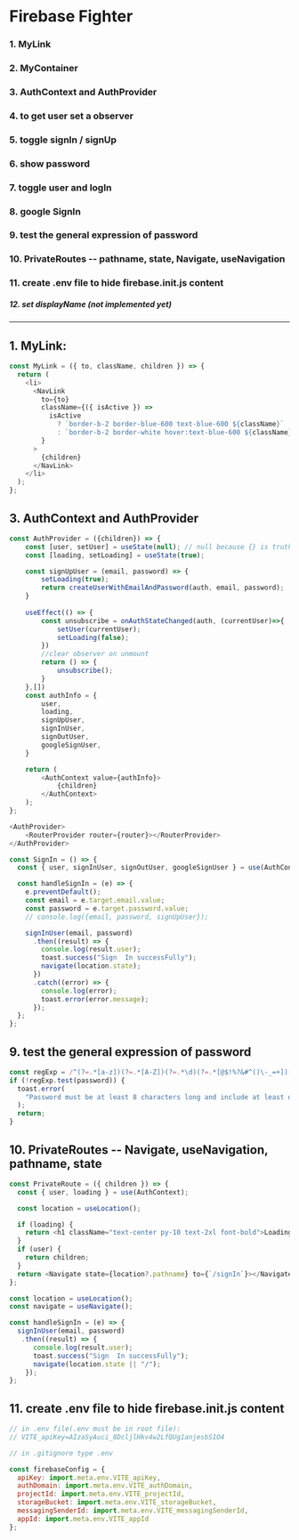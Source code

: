 # Firebase Fighter

### 1. MyLink

### 2. MyContainer

### 3. AuthContext and AuthProvider

### 4. to get user set a observer

### 5. toggle signIn / signUp

### 6. show password

### 7. toggle user and logIn

### 8. google SignIn

### 9. test the general expression of password

### 10. PrivateRoutes -- pathname, state, Navigate, useNavigation

### 11. create .env file to hide firebase.init.js content

##### 12. set displayName (not implemented yet)

---

## 1. MyLink:

```js
const MyLink = ({ to, className, children }) => {
  return (
    <li>
      <NavLink
        to={to}
        className={({ isActive }) =>
          isActive
            ? `border-b-2 border-blue-600 text-blue-600 ${className}`
            : `border-b-2 border-white hover:text-blue-600 ${className}`
        }
      >
        {children}
      </NavLink>
    </li>
  );
};
```

## 3. AuthContext and AuthProvider
```js
const AuthProvider = ({children}) => {
    const [user, setUser] = useState(null); // null because {} is truthy
    const [loading, setLoading] = useState(true);

    const signUpUser = (email, password) => {
        setLoading(true);
        return createUserWithEmailAndPassword(auth, email, password);
    }
    
    useEffect(() => {
        const unsubscribe = onAuthStateChanged(auth, (currentUser)=>{
            setUser(currentUser);
            setLoading(false);
        })
        //clear observer on unmount
        return () => {
            unsubscribe();
        }
    },[])
    const authInfo = {
        user,
        loading,
        signUpUser,
        signInUser,
        signOutUser,
        googleSignUser,
    }

    return (
        <AuthContext value={authInfo}>
            {children}
        </AuthContext>
    );
};
```
```js
<AuthProvider>
    <RouterProvider router={router}></RouterProvider>
</AuthProvider>
```
```js
const SignIn = () => {
  const { user, signInUser, signOutUser, googleSignUser } = use(AuthContext);

  const handleSignIn = (e) => {
    e.preventDefault();
    const email = e.target.email.value;
    const password = e.target.password.value;
    // console.log({email, password, signUpUser});

    signInUser(email, password)
      .then((result) => {
        console.log(result.user);
        toast.success("Sign  In successFully");
        navigate(location.state);
      })
      .catch((error) => {
        console.log(error);
        toast.error(error.message);
      });
  };
};
```

## 9. test the general expression of password
```js
const regExp = /^(?=.*[a-z])(?=.*[A-Z])(?=.*\d)(?=.*[@$!%?&#^()\-_=+])[A-Za-z\d@$!%?&#^()\-_=+]{8,}$/;
if (!regExp.test(password)) {
  toast.error(
    "Password must be at least 8 characters long and include at least one uppercase letter, one lowercase letter, one number, and one special character."
  );
  return;
}
```

## 10. PrivateRoutes -- Navigate, useNavigation, pathname, state

```js
const PrivateRoute = ({ children }) => {
  const { user, loading } = use(AuthContext);

  const location = useLocation();

  if (loading) {
    return <h1 className="text-center py-10 text-2xl font-bold">Loading...</h1>;
  }
  if (user) {
    return children;
  }
  return <Navigate state={location?.pathname} to={`/signIn`}></Navigate>;
};
```
```js
const location = useLocation();
const navigate = useNavigate();

const handleSignIn = (e) => {
  signInUser(email, password)
   .then((result) => {
      console.log(result.user);
      toast.success("Sign  In successFully");
      navigate(location.state || "/");
    });
};
```

## 11. create .env file to hide firebase.init.js content
```js
// in .env file(.env must be in root file):
// VITE_apiKey=AIzaSyAuci_8DcljlHkv4w2LfQUg1anjesbS1O4

// in .gitignore type .env

const firebaseConfig = {
  apiKey: import.meta.env.VITE_apiKey,
  authDomain: import.meta.env.VITE_authDomain,
  projectId: import.meta.env.VITE_projectId,
  storageBucket: import.meta.env.VITE_storageBucket,
  messagingSenderId: import.meta.env.VITE_messagingSenderId,
  appId: import.meta.env.VITE_appId
};
```

